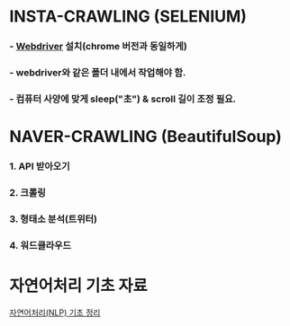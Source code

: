 # INSTA-CRAWLING (SELENIUM)

### - [Webdriver](https://sites.google.com/a/chromium.org/chromedriver/downloads) 설치(chrome 버전과 동일하게)

### - webdriver와 같은 폴더 내에서 작업해야 함.

### - 컴퓨터 사양에 맞게 sleep("초") & scroll 길이 조정 필요.

###                         

###                                     

# NAVER-CRAWLING (BeautifulSoup)

### 1. API 받아오기

### 2. 크롤링

### 3. 형태소 분석(트위터)

### 4. 워드클라우드 

# 자연어처리 기초 자료
[자연어처리(NLP) 기초 정리](http://hero4earth.com/blog/learning/2018/01/17/NLP_Basics_01/)
